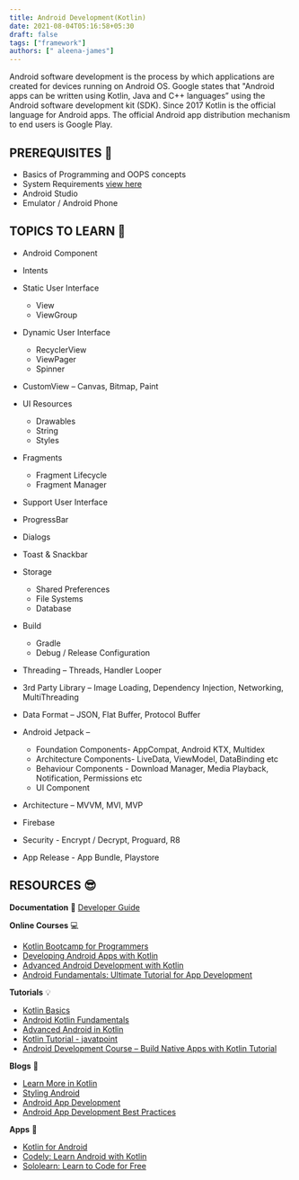 ```yaml
---
title: Android Development(Kotlin)
date: 2021-08-04T05:16:58+05:30
draft: false
tags: ["framework"]
authors: [" aleena-james"]
---
```


Android software development is the process by which applications are created for devices running on Android OS. Google states that "Android apps can be written using Kotlin, Java and C++ languages” using the Android software development kit (SDK). Since 2017 Kotlin is the official language for Android apps. The official Android app distribution mechanism to end users is Google Play.

## PREREQUISITES 🧳

* Basics of Programming and OOPS concepts 
* System Requirements [view here](https://developer.android.com/studio/index.html#Requirements)
* Android Studio 
* Emulator / Android Phone  

## TOPICS TO LEARN 🤖

* Android Component 
* Intents
* Static User Interface

  * View
  * ViewGroup
* Dynamic User Interface

  * RecyclerView
  * ViewPager
  * Spinner
* CustomView – Canvas, Bitmap, Paint
* UI Resources

  * Drawables
  * String
  * Styles
* Fragments

  * Fragment Lifecycle
  * Fragment Manager
* Support User Interface
* ProgressBar
* Dialogs
* Toast & Snackbar
* Storage 

  * Shared Preferences
  * File Systems
  * Database
* Build

  * Gradle
  * Debug / Release Configuration
* Threading – Threads, Handler Looper
* 3rd Party Library – Image Loading, Dependency Injection, Networking, MultiThreading
* Data Format – JSON, Flat Buffer, Protocol Buffer
* Android Jetpack –

  * Foundation Components- AppCompat, Android KTX, Multidex
  * Architecture Components- LiveData, ViewModel, DataBinding etc
  * Behaviour Components - Download Manager, Media Playback, Notification, Permissions etc
  * UI Component
* Architecture – MVVM, MVI, MVP
* Firebase
* Security - Encrypt / Decrypt, Proguard, R8
* App Release - App Bundle, Playstore

## RESOURCES 😎

**Documentation**  📃 
  [Developer Guide](https://developer.android.com/guide)

**Online Courses** 💻

* [Kotlin Bootcamp for Programmers](https://www.udacity.com/course/kotlin-bootcamp-for-programmers--ud9011)
* [Developing Android Apps with Kotlin](https://www.udacity.com/course/developing-android-apps-with-kotlin--ud9012)
* [Advanced Android Development with Kotlin](https://www.udacity.com/course/advanced-android-with-kotlin--ud940)
* [Android Fundamentals: Ultimate Tutorial for App Development](https://www.udemy.com/course/ultimate-android-lollipop-app-development-course/?lsnpubid=jvfxdtr9v80&raneaid=jvfxdtr9v80&ransiteid=jvfxdtr9v80-2ndxxx_jurpxuz7.9p6c2a&utm_medium=udemyads&utm_source=aff-campaign)

**Tutorials** 💡

* [Kotlin Basics](https://www.youtube.com/watch?v=SXLmr4Qp4OM)
* [Android Kotlin Fundamentals](https://developer.android.com/courses/kotlin-android-fundamentals/overview)
* [Advanced Android in Kotlin](https://developer.android.com/courses/kotlin-android-advanced/overview)
* [Kotlin Tutorial - javatpoint](https://www.javatpoint.com/kotlin-tutorial)
* [Android Development Course – Build Native Apps with Kotlin Tutorial](https://www.youtube.com/watch?v=Iz08OTTjR04)

**Blogs** 📝 

* [Learn More in Kotlin](https://medium.com/mindorks/top-kotlin-blogs-to-learn-more-in-kotlin-82a6387e4dd6)
* [Styling Android](https://blog.stylingandroid.com/)
* [Android App Development](https://medium.com/androiddevelopers/tagged/android-app-development)
* [Android App Development Best Practices](https://aglowiditsolutions.com/blog/android-app-development-best-practices/)

**Apps** 📱

* [Kotlin for Android](https://play.google.com/store/apps/details?id=com.darshankomu.kotlinforandroidexamples)
* [Codely: Learn Android with Kotlin](https://play.google.com/store/apps/details?id=com.hawkily.codely)
* [Sololearn: Learn to Code for Free](https://play.google.com/store/apps/details?id=com.sololearn&hl=en_IN&gl=US)